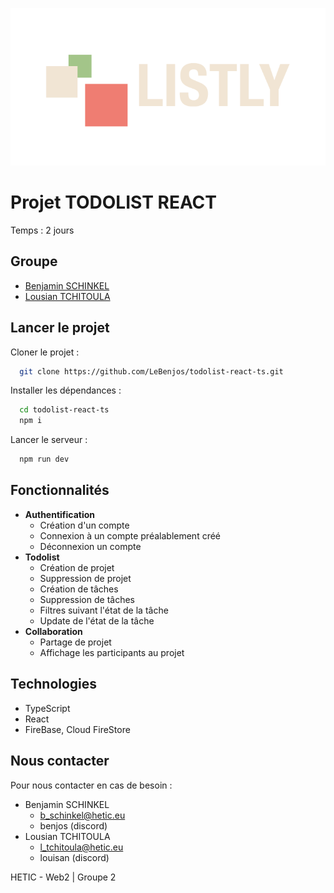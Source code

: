 ![LISTLY](./public/assets/logo/logo.png)

# Projet TODOLIST REACT

Temps : 2 jours

## Groupe

- [Benjamin SCHINKEL](https://github.com/LeBenjos)
- [Lousian TCHITOULA](https://github.com/LTOssian)

## Lancer le projet

Cloner le projet :

```bash
  git clone https://github.com/LeBenjos/todolist-react-ts.git
```

Installer les dépendances :

```bash
  cd todolist-react-ts
  npm i
```

Lancer le serveur :

```bash
  npm run dev
```

## Fonctionnalités

- **Authentification**
  - Création d'un compte
  - Connexion à un compte préalablement créé
  - Déconnexion un compte
- **Todolist**
  - Création de projet
  - Suppression de projet
  - Création de tâches
  - Suppression de tâches
  - Filtres suivant l'état de la tâche
  - Update de l'état de la tâche
- **Collaboration**
  - Partage de projet
  - Affichage les participants au projet

## Technologies

- TypeScript
- React
- FireBase, Cloud FireStore

## Nous contacter

Pour nous contacter en cas de besoin :

- Benjamin SCHINKEL
  - b_schinkel@hetic.eu
  - benjos (discord)
- Lousian TCHITOULA
  - l_tchitoula@hetic.eu
  - louisan (discord)

HETIC - Web2 | Groupe 2
